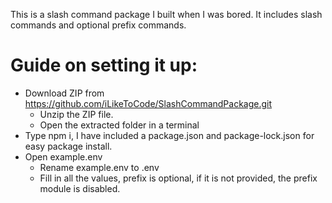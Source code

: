 This is a slash command package I built when I was bored.
It includes slash commands and optional prefix commands.

# Guide on setting it up:
- Download ZIP from https://github.com/iLikeToCode/SlashCommandPackage.git
    - Unzip the ZIP file.
    - Open the extracted folder in a terminal
- Type npm i, I have included a package.json and package-lock.json for easy package install.
- Open example.env
    - Rename example.env to .env
    - Fill in all the values, prefix is optional, if it is not provided, the prefix module is disabled.